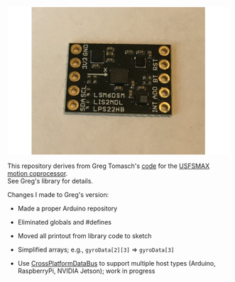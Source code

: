 <a href="https://www.tindie.com/products/onehorse/max32660-motion-co-processor/"><img src="extras/media/usfsmax.jpg" width=500></a>

This repository derives from Greg Tomasch's [code](https://github.com/gregtomasch/USFSMAX) for the
[USFSMAX motion coprocessor](https://www.tindie.com/products/onehorse/max32660-motion-co-processor/).  
See Greg's library for details.

Changes I made to Greg's version:

* Made a proper Arduino repository

* Eliminated globals and #defines

* Moved all printout from library code to sketch

* Simplified arrays; e.g., ```gyroData[2][3]``` => ```gyroData[3]```

* Use [CrossPlatformDataBus](https://github.com/simondlevy/CrossPlatformDataBus) to support multiple host types
(Arduino, RaspberryPi, NVIDIA Jetson); work in progress
